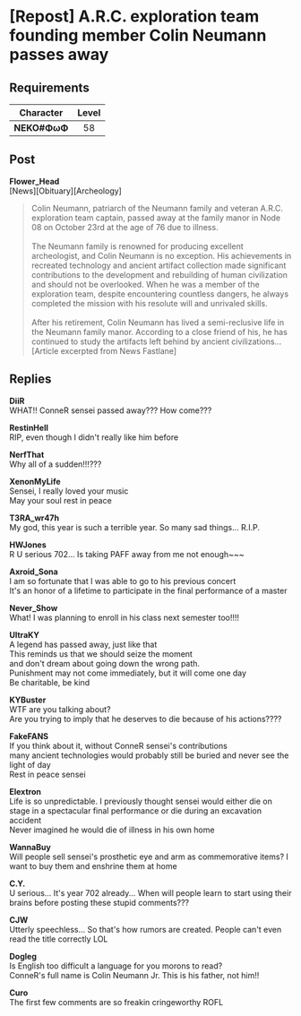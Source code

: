 # [Repost] A.R.C. exploration team founding member Colin Neumann passes away
## Requirements
| Character  |Level|
|------------|:---:|
|**NEKO#ΦωΦ**| 58  |

## Post
**Flower_Head**<br>
[News][Obituary][Archeology]<br>
> Colin Neumann, patriarch of the Neumann family and veteran A.R.C. exploration team captain, passed away at the family manor in Node 08 on October 23rd at the age of 76 due to illness. <br>
> <br>
> The Neumann family is renowned for producing excellent archeologist, and Colin Neumann is no exception. His achievements in recreated technology and ancient artifact collection made significant contributions to the development and rebuilding of human civilization and should not be overlooked. When he was a member of the exploration team, despite encountering countless dangers, he always completed the mission with his resolute will and unrivaled skills. <br>
> <br>
> After his retirement, Colin Neumann has lived a semi\-reclusive life in the Neumann family manor. According to a close friend of his, he has continued to study the artifacts left behind by ancient civilizations...<br>
[Article excerpted from News Fastlane]
## Replies
**DiiR**<br>
WHAT!! ConneR sensei passed away??? How come???

**RestinHell**<br>
RIP, even though I didn't really like him before

**NerfThat**<br>
Why all of a sudden!!!???

**XenonMyLife**<br>
Sensei, I really loved your music<br>
May your soul rest in peace

**T3RA_wr47h**<br>
My god, this year is such a terrible year. So many sad things... R.I.P.

**HWJones**<br>
R U serious 702... Is taking PAFF away from me not enough\~\~\~

**Axroid_Sona**<br>
I am so fortunate that I was able to go to his previous concert<br>
It's an honor of a lifetime to participate in the final performance of a master

**Never_Show**<br>
What! I was planning to enroll in his class next semester too!!!!

**UltraKY**<br>
A legend has passed away, just like that<br>
This reminds us that we should seize the moment<br>
and don't dream about going down the wrong path. <br>
Punishment may not come immediately, but it will come one day<br>
Be charitable, be kind

**KYBuster**<br>
WTF are you talking about?<br>
Are you trying to imply that he deserves to die because of his actions????

**FakeFANS**<br>
If you think about it, without ConneR sensei's contributions<br>
many ancient technologies would probably still be buried and never see the light of day<br>
Rest in peace sensei

**Elextron**<br>
Life is so unpredictable. I previously thought sensei would either die on stage in a spectacular final performance or die during an excavation accident<br>
Never imagined he would die of illness in his own home

**WannaBuy**<br>
Will people sell sensei's prosthetic eye and arm as commemorative items? I want to buy them and enshrine them at home

**C.Y.**<br>
U serious... It's year 702 already... When will people learn to start using their brains before posting these stupid comments???

**CJW**<br>
Utterly speechless... So that's how rumors are created. People can't even read the title correctly LOL

**Dogleg**<br>
Is English too difficult a language for you morons to read? <br>
ConneR's full name is Colin Neumann Jr. This is his father, not him!!

**Curo**<br>
The first few comments are so freakin cringeworthy ROFL

